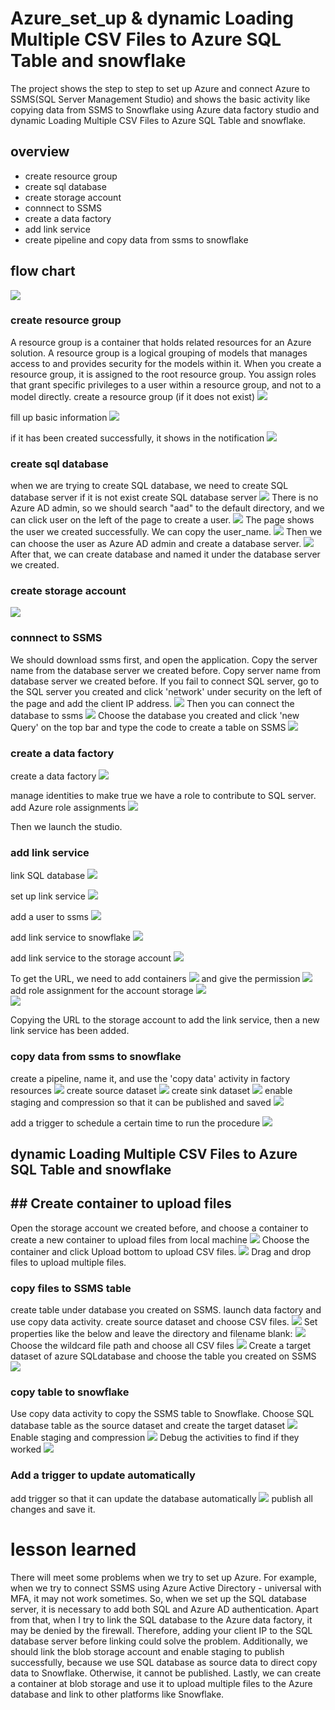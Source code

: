 # Azure_set_up & dynamic Loading Multiple CSV Files to Azure SQL Table and snowflake

The project shows the step to step to set up Azure and connect Azure to SSMS(SQL Server Management Studio) and shows the basic activity like copying data from SSMS to Snowflake using Azure data factory studio and dynamic Loading Multiple CSV Files to Azure SQL Table and snowflake. 

## overview
- create resource group
- create sql database
- create storage account
- connnect to SSMS
- create a data factory
- add link service
- create pipeline and copy data from ssms to snowflake

## flow chart
<img src= "images/flow_chart.png">

### create resource group
   A resource group is a container that holds related resources for an Azure solution. A resource group is a logical grouping of models that manages access to and provides security for the models within it. When you create a resource group, it is assigned to the root resource group. You assign roles that grant specific privileges to a user within a resource group, and not to a model directly.
   create a resource group (if it does not exist)
 <img src= "images/resource_group_1_1.jpg">
  
  fill up basic information
 <img src= "images/resource_group_2_1.jpg">
  
  if it has been created successfully, it shows in the notification
 <img src= "images/resource_group_3_1.jpg">
    
### create sql database
  when we are trying to create SQL database, we need to create SQL database server if it is not exist
  create SQL database server
  <img src= "images/database_server_1.jpg">
  There is no Azure AD admin, so we should search "aad" to the default directory, and we can click user on the left of the page to create a user.
  <img src= "images/create_new_user_1.jpg">
  The page shows the user we created successfully. We can copy the user_name.
 <img src= "images/user_created_1.jpg">
  Then we can choose the user as Azure AD admin and create a database server.
 <img src= "images/database_server2_1.jpg">
  After that, we can create database and named it under the database server we created.
  
### create storage account
  <img src= "images/storage_account_1.jpg">
  
### connnect to SSMS
We should download ssms first, and open the application.
Copy the server name from the database server we created before.
Copy server name from database server we created before.
If you fail to connect SQL server, go to the SQL server you created and click 'network' under security on the left of the page and add the client IP address.
  <img src= "images/ssms_connect_1.jpg">
Then you can connect the database to ssms
  <img src= "images/ssms_1_1.jpg">
Choose the database you created and click 'new Query' on the top bar and type the code to create a table on SSMS
  <img src= "images/ssms_create_table_1.jpg">
  
 ### create a data factory
 create a data factory
  <img src= "images/create_data_factories_1.jpg">
  
manage identities to make true we have a role to contribute to SQL server.
add Azure role assignments
  <img src= "images/data_factory_identities_1.jpg">
  
Then we launch the studio.
  
 ### add link service
  link SQL database
 <img src= "images/link_service_1.jpg">
 
 set up link service
 <img src= "images/link_service_2_1.jpg">
 
 add a user to ssms
  <img src= "images/add_user_ssms_1.jpg">
  
  add link service to snowflake
  <img src= "images/link_snowflack_1.jpg">

  add link service to the storage account 
  <img src= "images/link_blob_storage_1.jpg">
  
  To get the URL, we need to add containers
  <img src= "images/create_container_1.jpg">
   and give the permission
  <img src= "images/permission_1.jpg">
  add role assignment for the account storage
  <img src= "images/add_role_ass_1.jpg">  
  <img src= "images/add_role_ass_2_1.jpg">  
  
  Copying the URL to the storage account to add the link service, then a new link service has been added.
  
  ### copy data from ssms to snowflake
create a pipeline, name it, and use the 'copy data' activity in factory resources
 <img src= "images/copy_data_1_1.jpg"> 
create source dataset
 <img src= "images/copy_data_2_1.jpg"> 
create sink dataset
 <img src= "images/copy_data_3_1.jpg"> 
enable staging and compression so that it can be published and saved
 <img src= "images/copy_data_4_1.jpg"> 
 
add a trigger to schedule a certain time to run the procedure
  <img src= "images/add_trigger_1.jpg"> 
  
  
  ## dynamic Loading Multiple CSV Files to Azure SQL Table and snowflake
 
 ##  ## Create container to upload files
 Open the storage account we created before, and choose a container to create a new container to upload files from local machine
  <img src= "images/new_container_1.jpg"> 
 Choose the container and click Upload bottom to upload CSV files.
  <img src= "images/upload_files.jpg"> 
  Drag and drop files to upload multiple files.
  
 ### copy files to SSMS table
 create table under database you created on SSMS. launch data factory and use copy data activity.
 create source dataset and choose CSV files.
 <img src= "images/source_dataset.jpg"> 
 Set properties like the below and leave the directory and filename blank:
 <img src= "images/source_set.jpg">
 Choose the wildcard file path and choose all CSV files
 <img src= "images/source_data.jpg"> 
 Create a target dataset of azure SQLdatabase and choose the table you created on SSMS
 <img src= "images/target_data.jpg"> 
 
 ### copy table to snowflake
 Use copy data activity to copy the SSMS table to Snowflake.
 Choose SQL database table as the source dataset and create the target dataset
 <img src= "images/snowflake_dataset.jpg"> 
 Enable staging and compression
 <img src= "images/staging.jpg"> 
 Debug the activities to find if they worked
 <img src= "images/debug.jpg"> 

 ### Add a trigger to update automatically
add trigger so that it can update the database automatically
 <img src= "images/add_trigger.jpg"> 
publish all changes and save it.

# lesson learned
There will meet some problems when we try to set up Azure. For example, when we try to connect SSMS using Azure Active Directory - universal with MFA, it may not work sometimes. So, when we set up the SQL database server, it is necessary to add both SQL and Azure AD authentication. 
Apart from that, when I try to link the SQL database to the Azure data factory, it may be denied by the firewall. Therefore, adding your client IP to the SQL database server before linking could solve the problem. 
Additionally, we should link the blob storage account and enable staging to publish successfully, because we use SQL database as source data to direct copy data to Snowflake. Otherwise, it cannot be published. Lastly, we can create a container at blob storage and use it to upload multiple files to the Azure database and link to other platforms like Snowflake.
